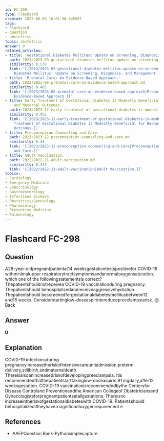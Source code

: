 ```yaml
---
id: FC-298
type: Flashcard
created: 2025-08-08 10:01:30.845967
tags:
- Flashcard
- question
- obstetrics
topic: obstetrics
answer: D
related_articles:
- title: 'Gestational Diabetes Mellitus: Update on Screening, Diagnosis, and Management.'
  path: 2023/2023-09-gestational-diabetes-mellitus-update-on-screening-diagnosis.md
  similarity: 0.538
  link: '[[2023/2023-09-gestational-diabetes-mellitus-update-on-screening-diagnosis|Gestational
    Diabetes Mellitus: Update on Screening, Diagnosis, and Management.]]'
- title: 'Prenatal Care: An Evidence-Based Approach.'
  path: 2023/2023-08-prenatal-care-an-evidence-based-approach.md
  similarity: 0.485
  link: '[[2023/2023-08-prenatal-care-an-evidence-based-approach|Prenatal Care: An
    Evidence-Based Approach.]]'
- title: Early Treatment of Gestational Diabetes Is Modestly Beneficial for Neonatal
    and Maternal Outcomes.
  path: 2023/2023-12-early-treatment-of-gestational-diabetes-is-modestly-benefici.md
  similarity: 0.455
  link: '[[2023/2023-12-early-treatment-of-gestational-diabetes-is-modestly-benefici|Early
    Treatment of Gestational Diabetes Is Modestly Beneficial for Neonatal and Maternal
    Outcomes.]]'
- title: Preconception Counseling and Care.
  path: 2023/2023-12-preconception-counseling-and-care.md
  similarity: 0.44
  link: '[[2023/2023-12-preconception-counseling-and-care|Preconception Counseling
    and Care.]]'
- title: Adult Vaccination.
  path: 2022/2022-11-adult-vaccination.md
  similarity: 0.435
  link: '[[2022/2022-11-adult-vaccination|Adult Vaccination.]]'
topics:
- Cardiology
- Emergency Medicine
- Endocrinology
- Gastroenterology
- Infectious Disease
- Obstetrics/Gynecology
- Pharmacology
- Preventive Medicine
- Pulmonology
---
```


# Flashcard FC-298

## Question

A28-year-oldpregnantpatientat14 weeksgestationtestspositivefor COVID-19 withminimalupper respiratorytractsymptomsandanormaloxygensaturation. which one of the followingstatementsis correct? Thepatientshouldnotreceivea COVID-19 vaccinationduring pregnancy. Thepatientshould behospitalizedandreceiveaggressivehydration. Thepatientshould bescreenedforgestationaldiabetesmellitusbetween12 and16 weeks. Considerstartinglow-doseaspirintoreducepreeclampsiarisk. @ Back

## Answer

**D**

## Explanation

COVID-19 infectionsduring pregnancyincreasetheriskofintensivecareunitadmission,preterm delivery,stillbirth,andmaternaldeath. Thereisalsoanincreasedriskofdevelopingpreeclampsia. Itis recommendedthatthepatientstarttakinglow-doseaspirin,81 mgdaily,after12 weeksgestation. COVID-19 vaccinationisrecommendedbythe Centersfor Disease Controland Preventionandthe American Collegeof Obstetriciansand Gynecologistsforpregnantpatientsatallgestations. Thereisno increaseintheriskofgestationaldiabeteswith COVID-19. Patientsshould behospitalizediftheyhavea significantoxygenrequirement e

## References

- AAFPQuestion Bank-Pythonsimplecapture.

